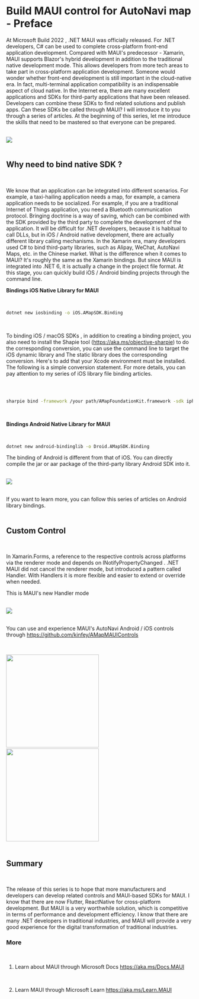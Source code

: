 # **Build MAUI control for AutoNavi map  - Preface**

At Microsoft Build 2022 , .NET MAUI was officially released. For .NET developers, C# can be used to complete cross-platform front-end application development. Compared with MAUI's predecessor - Xamarin, MAUI supports Blazor's hybrid development in addition to the traditional native development mode. This allows developers from more tech areas to take part in cross-platform application development. Someone would wonder whether front-end development is still important in the cloud-native era. In fact, multi-terminal application compatibility is an indispensable aspect of cloud native. In the Internet era, there are many excellent applications and SDKs for third-party applications that have been released. Developers can combine these SDKs to find related solutions and publish apps. Can these SDKs be called through MAUI? I will introduce it to you through a series of articles. At the beginning of this series, let me introduce the skills that need to be mastered so that everyone can be prepared.
<br/>
<br/>

<img src="./imgs/00/01.png"/>
<br/>
<br/>

## **Why need to bind native SDK ?**
<br/>

We know that an application can be integrated into different scenarios. For example, a taxi-hailing application needs a map, for example, a camera application needs to be socialized. For example, if you are a traditional Internet of Things application, you need a Bluetooth communication protocol. Bringing doctrine is a way of saving, which can be combined with the SDK provided by the third party to complete the development of the application. It will be difficult for .NET developers, because it is habitual to call DLLs, but in iOS / Android native development, there are actually different library calling mechanisms. In the Xamarin era, many developers used C# to bind third-party libraries, such as Alipay, WeChat, AutoNavi Maps, etc. in the Chinese market. What is the difference when it comes to MAUI? It's roughly the same as the Xamarin bindings. But since MAUI is integrated into .NET 6, it is actually a change in the project file format. At this stage, you can quickly build iOS / Android binding projects through the command line.
<br/>

**Bindings iOS Native Library for MAUI**
<br/>
<br/>



```bash

dotnet new iosbinding -o iOS.AMapSDK.Binding

```
<br/>

To binding iOS / macOS SDKs , in addition to creating a binding project, you also need to install the Shapie tool (https://aka.ms/objective-sharpie) to do the corresponding conversion, you can use the command line to target the iOS dynamic library and The static library does the corresponding conversion. Here's to add that your Xcode environment must be installed. The following is a simple conversion statement. For more details, you can pay attention to my series of iOS library file binding articles.

<br/>

```bash

sharpie bind -framework /your path/AMapFoundationKit.framework -sdk iphoneos15.5

```

<br/>


**Bindings Android Native Library for MAUI**
<br/><br/>

```bash

dotnet new android-bindinglib -o Droid.AMapSDK.Binding

```

The binding of Android is different from that of iOS. You can directly compile the jar or aar package of the third-party library Android SDK into it.
<br/>
<br/>

<img src="./imgs/00/03.png"/>
<br/>
<br/>

If you want to learn more, you can follow this series of articles on Android library bindings.
<br/>
<br/>

## **Custom Control**
<br/>

In Xamarin.Forms, a reference to the respective controls across platforms via the renderer mode and depends on INotifyPropertyChanged . .NET MAUI did not cancel the renderer mode, but introduced a pattern called Handler. With Handlers it is more flexible and easier to extend or override when needed.

This is MAUI's new Handler mode
<br/>
<br/>

<img src="./imgs/00/04.png" />
<br/>
<br/>


You can use and experience MAUI's AutoNavi Android / iOS controls through https://github.com/kinfey/AMapMAUIControls


<br/>

<img src="./imgs/00/iOS.jpg" style=" width:250px"/>&nbsp; &nbsp;&nbsp;&nbsp;&nbsp;   <img src="./imgs/00/Android.jpg" style=" width:250px" />
<br/>
<br/>

## **Summary**
<br/>

The release of this series is to hope that more manufacturers and developers can develop related controls and MAUI-based SDKs for MAUI. I know that there are now Flutter, ReactNative for cross-platform development. But MAUI is a very worthwhile solution, which is competitive in terms of performance and development efficiency. I know that there are many .NET developers in traditional industries, and MAUI will provide a very good experience for the digital transformation of traditional industries.

### **More**
<br/>


1. Learn about MAUI through Microsoft Docs https://aka.ms/Docs.MAUI
<br/>

2. Learn MAUI through Microsoft Learn https://aka.ms/Learn.MAUI








